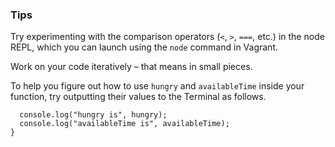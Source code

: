 ### Tips

Try experimenting with the comparison operators (`<`, `>`, `===`, etc.) in the node REPL, which you can launch using the `node` command in Vagrant.

Work on your code iteratively – that means in small pieces. 

To help you figure out how to use `hungry` and `availableTime` inside your function, try outputting their values to the Terminal as follows.

``` function whatToDoForLunch(hungry, availableTime) {
  console.log("hungry is", hungry);
  console.log("availableTime is", availableTime);
}
```